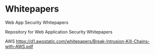 # Whitepapers
Web App Security Whitepapers

Repository for Web Application Security Whitepapers

AWS
https://d1.awsstatic.com/whitepapers/Break-Intrusion-Kill-Chains-with-AWS.pdf

